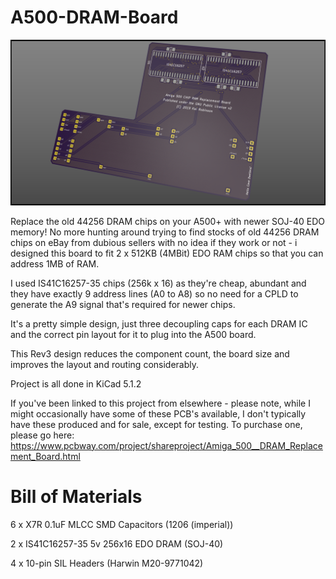 # A500-DRAM-Board
![A500 DRAM Replacement Board](DRAM%20Board%20v3%20Orth0.png?raw=true "A500 DRAM Replacement Board")

Replace the old 44256 DRAM chips on your A500+ with newer SOJ-40 EDO memory! No more hunting around trying to find stocks of old 44256 DRAM chips on eBay from dubious sellers with no idea if they work or not - i designed this board to fit 2 x 512KB (4MBit) EDO RAM chips so that you can address 1MB of RAM.

I used IS41C16257-35 chips (256k x 16) as they're cheap, abundant and they have exactly 9 address lines (A0 to A8) so no need for a CPLD to generate the A9 signal that's required for newer chips.

It's a pretty simple design, just three decoupling caps for each DRAM IC and the correct pin layout for it to plug into the A500 board. 

This Rev3 design reduces the component count, the board size and improves the layout and routing considerably.

Project is all done in KiCad 5.1.2

If you've been linked to this project from elsewhere - please note, while I might occasionally have some of these PCB's available, I don't typically have these produced and for sale, except for testing. To purchase one, please go here: https://www.pcbway.com/project/shareproject/Amiga_500__DRAM_Replacement_Board.html

# Bill of Materials

6 x X7R 0.1uF MLCC SMD Capacitors (1206 (imperial))

2 x IS41C16257-35 5v 256x16 EDO DRAM (SOJ-40)

4 x 10-pin SIL Headers (Harwin M20-9771042)
